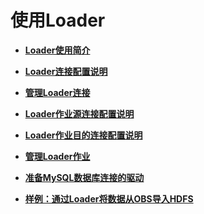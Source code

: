 # 使用Loader<a name="ZH-CN_TOPIC_0071958191"></a>

-   **[Loader使用简介](Loader使用简介.md)**  

-   **[Loader连接配置说明](Loader连接配置说明.md)**  

-   **[管理Loader连接](管理Loader连接.md)**  

-   **[Loader作业源连接配置说明](Loader作业源连接配置说明.md)**  

-   **[Loader作业目的连接配置说明](Loader作业目的连接配置说明.md)**  

-   **[管理Loader作业](管理Loader作业.md)**  

-   **[准备MySQL数据库连接的驱动](准备MySQL数据库连接的驱动.md)**  

-   **[样例：通过Loader将数据从OBS导入HDFS](样例-通过Loader将数据从OBS导入HDFS.md)**  



